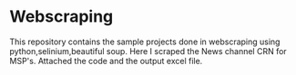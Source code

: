 # Webscraping

This repository contains the sample projects done in webscraping using python,selinium,beautiful soup.
Here I scraped the News channel CRN for MSP's. Attached the code and the output excel file.

